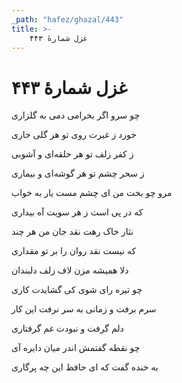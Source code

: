 ```yaml
---
_path: "hafez/ghazal/443"
title: >-
    غزل شمارهٔ ۴۴۳
---
```

# غزل شمارهٔ ۴۴۳

<div class="b" id="bn1"><div class="m1"><p>چو سرو اگر بخرامی دمی به گلزاری</p></div>
<div class="m2"><p>خورد ز غیرت روی تو هر گلی خاری</p></div></div>
<div class="b" id="bn2"><div class="m1"><p>ز کفر زلف تو هر حلقه‌ای و آشوبی</p></div>
<div class="m2"><p>ز سحر چشم تو هر گوشه‌ای و بیماری</p></div></div>
<div class="b" id="bn3"><div class="m1"><p>مرو چو بخت من ای چشم مست یار به خواب</p></div>
<div class="m2"><p>که در پی است ز هر سویت آه بیداری</p></div></div>
<div class="b" id="bn4"><div class="m1"><p>نثار خاک رهت نقد جان من هر چند</p></div>
<div class="m2"><p>که نیست نقد روان را بر تو مقداری</p></div></div>
<div class="b" id="bn5"><div class="m1"><p>دلا همیشه مزن لاف زلف دلبندان</p></div>
<div class="m2"><p>چو تیره رای شوی کی گشایدت کاری</p></div></div>
<div class="b" id="bn6"><div class="m1"><p>سرم برفت و زمانی به سر نرفت این کار</p></div>
<div class="m2"><p>دلم گرفت و نبودت غم گرفتاری</p></div></div>
<div class="b" id="bn7"><div class="m1"><p>چو نقطه گفتمش اندر میان دایره آی</p></div>
<div class="m2"><p>به خنده گفت که ای حافظ این چه پرگاری</p></div></div>
